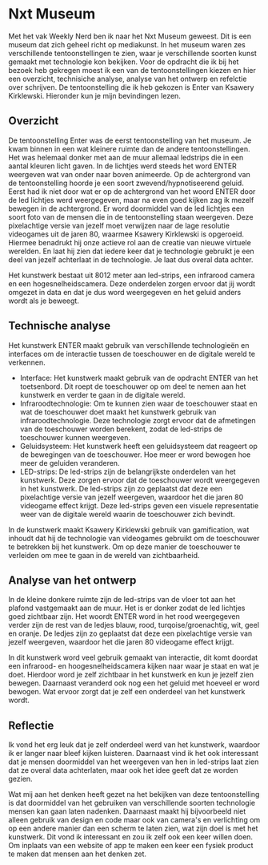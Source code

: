 # Nxt Museum

Met het vak Weekly Nerd ben ik naar het Nxt Museum geweest. Dit is een museum dat zich geheel richt op mediakunst. In het museum waren zes verschillende tentoonstellingen te zien, waar je verschillende soorten kunst gemaakt met technologie kon bekijken. Voor de opdracht die ik bij het bezoek heb gekregen moest ik een van de tentoonstellingen kiezen en hier een overzicht, technisiche analyse, analyse van het ontwerp en refelctie over schrijven. De tentoonstelling die ik heb gekozen is Enter van Ksawery Kirklewski. Hieronder kun je mijn bevindingen lezen.

## Overzicht

De tentoonstelling Enter was de eerst tentoonstelling van het museum. Je kwam binnen in een wat kleinere ruimte dan de andere tentoonstellingen. Het was helemaal donker met aan de muur allemaal ledstrips die in een aantal kleuren licht gaven. In de lichtjes werd steeds het word ENTER weergeven wat van onder naar boven animeerde. Op de achtergrond van de tentoonstelling hoorde je een soort zwevend/hypnotiseerend geluid. Eerst had ik niet door wat er op de achtergrond van het woord ENTER door de led lichtjes werd weergegeven, maar na even goed kijken zag ik mezelf bewegen in de achtergrond. Er word doormiddel van de led lichtjes een soort foto van de mensen die in de tentoonstelling staan weergeven. Deze pixelachtige versie van jezelf moet verwijzen naar de lage resolutie videogames uit de jaren 80, waarmee Ksawery Kirklewski is opgeroeid. Hiermee benadrukt hij onze actieve rol aan de creatie van nieuwe virtuele werelden. En laat hij zien dat iedere keer dat je technologie gebruikt je een deel van jezelf achterlaat in de technologie. Je laat dus overal data achter.

Het kunstwerk bestaat uit 8012 meter aan led-strips, een infrarood camera en een hogesnelheidscamera. Deze onderdelen zorgen ervoor dat jij wordt omgezet in data en dat je dus word weergegeven en het geluid anders wordt als je beweegt.

## Technische analyse

Het kunstwerk ENTER maakt gebruik van verschillende technologieën en interfaces om de interactie tussen de toeschouwer en de digitale wereld te verkennen.

- Interface: Het kunstwerk maakt gebruik van de opdracht ENTER van het toetsenbord. Dit roept de toeschouwer op om deel te nemen aan het kunstwerk en verder te gaan in de digitale wereld.
- Infraroodtechnologie: Om te kunnen zien waar de toeschouwer staat en wat de toeschouwer doet maakt het kunstwerk gebruik van infraroodtechnologie. Deze technologie zorgt ervoor dat de afmetingen van de toeschouwer worden berekent, zodat de led-strips de toeschouwer kunnen weergeven.
- Geluidsysteem: Het kunstwerk heeft een geluidsysteem dat reageert op de bewegingen van de toeschouwer. Hoe meer er word bewogen hoe meer de geluiden veranderen.
- LED-strips: De led-strips zijn de belangrijkste onderdelen van het kunstwerk. Deze zorgen ervoor dat de toeschouwer wordt weergegeven in het kunstwerk. De led-strips zijn zo geplaatst dat deze een pixelachtige versie van jezelf weergeven, waardoor het die jaren 80 videogame effect krijgt. Deze led-strips geven een visuele representatie weer van de digitale wereld waarin de toeschouwer zich bevindt.

In de kunstwerk maakt Ksawery Kirklewski gebruik van gamification, wat inhoudt dat hij de technologie van videogames gebruikt om de toeschouwer te betrekken bij het kunstwerk. Om op deze manier de toeschouwer te verleiden om mee te gaan in de wereld van zichtbaarheid.

## Analyse van het ontwerp

In de kleine donkere ruimte zijn de led-strips van de vloer tot aan het plafond vastgemaakt aan de muur. Het is er donker zodat de led lichtjes goed zichtbaar zijn. Het woordt ENTER word in het rood weergegeven verder zijn de rest van de ledjes blauw, rood, turqoise/groenachtig, wit, geel en oranje. De ledjes zijn zo geplaatst dat deze een pixelachtige versie van jezelf weergeven, waardoor het die jaren 80 videogame effect krijgt.

In dit kunstwerk word veel gebruik gemaakt van interactie, dit komt doordat een infrarood- en hoogesnelheidscamera kijken naar waar je staat en wat je doet. Hierdoor word je zelf zichtbaar in het kunstwerk en kun je jezelf zien bewegen. Daarnaast veranderd ook nog een het geluid met hoeveel er word bewogen. Wat ervoor zorgt dat je zelf een onderdeel van het kunstwerk wordt.

## Reflectie

Ik vond het erg leuk dat je zelf onderdeel werd van het kunstwerk, waardoor ik er langer naar bleef kijken luisteren. Daarnaast vind ik het ook interessant dat je mensen doormiddel van het weergeven van hen in led-strips laat zien dat ze overal data achterlaten, maar ook het idee geeft dat ze worden gezien.

Wat mij aan het denken heeft gezet na het bekijken van deze tentoonstelling is dat doormiddel van het gebruiken van verschillende soorten technologie mensen kan gaan laten nadenken. Daarnaast maakt hij bijvoorbeeld niet alleen gebruik van design en code maar ook van camera's en verlichting om op een andere manier dan een scherm te laten zien, wat zijn doel is met het kunstwerk. Dit vond ik interessant en zou ik zelf ook een keer willen doen. Om inplaats van een website of app te maken een keer een fysiek product te maken dat mensen aan het denken zet.
